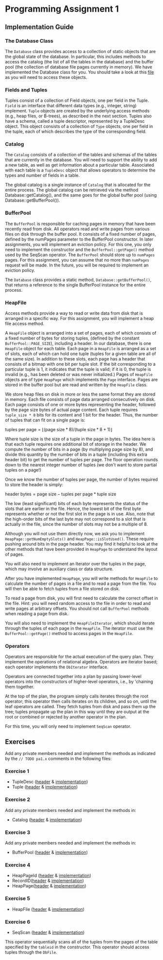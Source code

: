 # Programming Assignment 1

## Implementation Guide

### The Database Class

The `Database` class provides access to a collection of static objects that are the global state of the database. In particular, this includes methods to access the catalog (the list of all the tables in the database) and the buffer pool (the collection of database file pages currently in memory). We have implemented the Database class for you. You should take a look at this [file](../blob/master/include/db/Database.h) as you will need to access these objects.

### Fields and Tuples

Tuples consist of a collection of Field objects, one per field in the Tuple. `Field` is an interface that different data types (e.g., integer, string) implement. `Tuple` objects are created by the underlying access methods (e.g., heap files, or B-trees), as described in the next section. Tuples also have a schema, called a tuple descriptor, represented by a TupleDesc object. This object consists of a collection of `Type` objects, one per field in the tuple, each of which describes the type of the corresponding field.

### Catalog

The `Catalog` consists of a collection of the tables and schemas of the tables that are currently in the database. You will need to support the ability to add a new table, as well as get information about a particular table. Associated with each table is a `TupleDesc` object that allows operators to determine the types and number of fields in a table.

The global catalog is a single instance of `Catalog` that is allocated for the entire process. The global catalog can be retrieved via the method Database::getCatalog(), and the same goes for the global buffer pool (using Database::getBufferPool()).

### BufferPool

The `BufferPool` is responsible for caching pages in memory that have been recently read from disk. All operators read and write pages from various files on disk through the buffer pool. It consists of a fixed number of pages, defined by the numPages parameter to the BufferPool constructor. In later assignments, you will implement an eviction policy. For this one, you only need to implement the constructor and the `BufferPool::getPage()` method used by the SeqScan operator. The `BufferPool` should store up to `numPages` pages. For this assignment, you can assume that no more than `numPages` request will be made. In the future, you will be required to implement an eviction policy.

The `Database` class provides a static method, `Database::getBufferPool()`, that returns a reference to the single BufferPool instance for the entire process.

### HeapFile

Access methods provide a way to read or write data from disk that is arranged in a specific way. For this assignment, you will implement a heap file access method.

A `HeapFile` object is arranged into a set of pages, each of which consists of a fixed number of bytes for storing tuples, (defined by the constant `BufferPool::PAGE_SIZE`), including a header. In our database, there is one `HeapFile` object for each table. Each page in a `HeapFile` is arranged as a set of slots, each of which can hold one tuple (tuples for a given table are all of the same size). In addition to these slots, each page has a header that consists of a bitmap with one bit per tuple slot. If the bit corresponding to a particular tuple is 1, it indicates that the tuple is valid; if it is 0, the tuple is invalid (e.g., has been deleted or was never initialized.) Pages of `HeapFile` objects are of type `HeapPage` which implements the `Page` interface. Pages are stored in the buffer pool but are read and written by the `HeapFile` class.

We store heap files on disk in more or less the same format they are stored in memory. Each file consists of page data arranged consecutively on disk. Each page consists of one or more bytes representing the header, followed by the page size bytes of actual page content. Each tuple requires `tuple_size * 8` bits for its content and 1 bit for the header. Thus, the number of tuples that can fit on a single page is:

$\text{tuples per page} = \lfloor (\text{page size} * 8) / (\text{tuple size} * 8 + 1) \rfloor$

Where tuple size is the size of a tuple in the page in bytes. The idea here is that each tuple requires one additional bit of storage in the header. We compute the number of bits in a page (by multiplying page size by 8), and divide this quantity by the number of bits in a tuple (including this extra header bit) to get the number of tuples per page. The floor operation rounds down to the nearest integer number of tuples (we don't want to store partial tuples on a page!)

Once we know the number of tuples per page, the number of bytes required to store the header is simply:

$\text{header bytes} = \text{page size} - \text{tuples per page} * \text{tuple size}$

The low (least significant) bits of each byte represents the status of the slots that are earlier in the file. Hence, the lowest bit of the first byte represents whether or not the first slot in the page is in use. Also, note that the high-order bits of the last byte may not correspond to a slot that is actually in the file, since the number of slots may not be a multiple of 8.

Although you will not use them directly now, we ask you to implement `HeapPage::getNumEmptySlots()` and `HeapPage::isSlotUsed()`. These require pushing around bits in the page header. You may find it helpful to look at the other methods that have been provided in `HeapPage` to understand the layout of pages.

You will also need to implement an Iterator over the tuples in the page, which may involve an auxiliary class or data structure.

After you have implemented `HeapPage`, you will write methods for `HeapFile` to calculate the number of pages in a file and to read a page from the file. You will then be able to fetch tuples from a file stored on disk.

To read a page from disk, you will first need to calculate the correct offset in the file. Hint: you will need random access to the file in order to read and write pages at arbitrary offsets. You should not call `BufferPool` methods when reading a page from disk.

You will also need to implement the `HeapFileIterator`, which should iterate through the tuples of each page in the `HeapFile`. The iterator must use the `BufferPool::getPage()` method to access pages in the `HeapFile`.

### Operators
Operators are responsible for the actual execution of the query plan. They implement the operations of relational algebra. Operators are iterator based; each operator implements the `DbIterator` interface.

Operators are connected together into a plan by passing lower-level operators into the constructors of higher-level operators, i.e., by 'chaining them together.

At the top of the plan, the program simply calls iterates through the root operator; this operator then calls iterates on its children, and so on, until the leaf operators are called. They fetch tuples from disk and pass them up the tree; tuples propagate up the plan in this way until they are output at the root or combined or rejected by another operator in the plan.

For this time, you will only need to implement `SeqScan` operator.

## Exercises

Add any private members needed and implement the methods as indicated by the `// TODO pa1.x` comments in the following files:

### Exercise 1

- TupleDesc ([header](src/include/db/TupleDesc.h) & [implementation](src/db/TupleDesc.cpp))
- Tuple ([header](src/include/db/Tuple.h) & [implementation](src/db/Tuple.cpp))

### Exercise 2

Add any private members needed and implement the methods in:
- Catalog ([header](src/include/db/Catalog.h) & [implementation](src/db/Catalog.cpp))

### Exercise 3

Add any private members needed and implement the methods in:
- BufferPool ([header](src/include/db/BufferPool.h) & [implementation](src/db/BufferPool.cpp))

### Exercise 4

- HeapPageId ([header](src/include/db/HeapPageId.h) & [implementation](src/db/HeapPageId.cpp))
- RecordID([header](src/include/db/RecordID.h) & [implementation](src/db/RecordID.cpp))
- HeapPage([header](src/include/db/HeapPage.h) & [implementation](src/db/HeapPage.cpp))

### Exercise 5

- HeapFile ([header](src/include/db/HeapFile.h) & [implementation](src/db/HeapFile.cpp))

### Exercise 6

- SeqScan ([header](src/include/db/SeqScan.h) & [implementation](src/db/SeqScan.cpp))

This operator sequentially scans all of the tuples from the pages of the table specified by the `tableid` in the constructor. This operator should access tuples through the `DbFile`.
